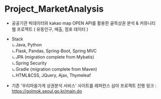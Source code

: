 # Project_MarketAnalysis

- 공공기관 빅데이터와 kakao map OPEN API를 활용한 골목상권 분석 & 커뮤니티 웹 프로젝트
  ( 유동인구, 매출, 점포 데이터 )
  
- Stack  
ㄴJava, Python  
ㄴFlask, Pandas, Spring-Boot, Spring MVC  
ㄴJPA (migration complete from Mybatis)  
ㄴSpring Security  
ㄴGradle (migration complete from Maven)  
ㄴHTML&CSS, JQuery, Ajax, Thymeleaf  
  
- 기존 '우리마을가게 상권분석 서비스' 사이트를 레퍼런스 삼아 프로젝트 진행
  링크 : https://golmok.seoul.go.kr/main.do
